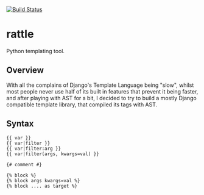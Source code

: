 [![Build Status](https://travis-ci.org/funkybob/rattle.svg?branch=master)](https://travis-ci.org/funkybob/rattle)

rattle
======

Python templating tool.

Overview
--------

With all the complains of Django's Template Language being "slow", whilst most
people never use half of its built in features that prevent it being faster,
and after playing with AST for a bit, I decided to try to build a mostly
Django compatible template library, that compiled its tags with AST.

Syntax
------

    {{ var }}
    {{ var|filter }}
    {{ var|filter:arg }}
    {{ var|filter(args, kwargs=val) }}

    {# comment #}

    {% block %}
    {% block args kwargs=val %}
    {% block .... as target %}
